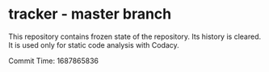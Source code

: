 # tracker - master branch

This repository contains frozen state of the repository.
Its history is cleared. It is used only for static code
analysis with Codacy.

Commit Time: 1687865836